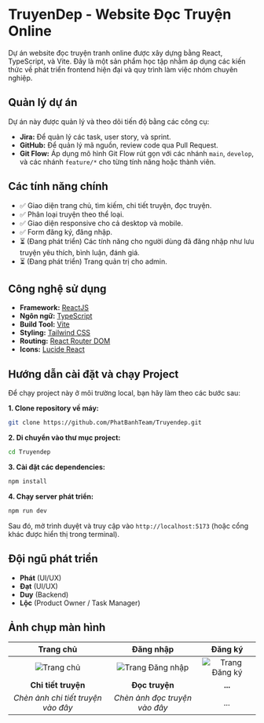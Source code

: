 # TruyenDep - Website Đọc Truyện Online

Dự án website đọc truyện tranh online được xây dựng bằng React, TypeScript, và Vite. Đây là một sản phẩm học tập nhằm áp dụng các kiến thức về phát triển frontend hiện đại và quy trình làm việc nhóm chuyên nghiệp.

## Quản lý dự án

Dự án này được quản lý và theo dõi tiến độ bằng các công cụ:

- **Jira:** Để quản lý các task, user story, và sprint.
- **GitHub:** Để quản lý mã nguồn, review code qua Pull Request.
- **Git Flow:** Áp dụng mô hình Git Flow rút gọn với các nhánh `main`, `develop`, và các nhánh `feature/*` cho từng tính năng hoặc thành viên.

## Các tính năng chính

- ✅ Giao diện trang chủ, tìm kiếm, chi tiết truyện, đọc truyện.
- ✅ Phân loại truyện theo thể loại.
- ✅ Giao diện responsive cho cả desktop và mobile.
- ✅ Form đăng ký, đăng nhập.
- ⏳ (Đang phát triển) Các tính năng cho người dùng đã đăng nhập như lưu truyện yêu thích, bình luận, đánh giá.
- ⏳ (Đang phát triển) Trang quản trị cho admin.

## Công nghệ sử dụng

- **Framework:** [ReactJS](https://react.dev/)
- **Ngôn ngữ:** [TypeScript](https://www.typescriptlang.org/)
- **Build Tool:** [Vite](https://vitejs.dev/)
- **Styling:** [Tailwind CSS](https://tailwindcss.com/)
- **Routing:** [React Router DOM](https://reactrouter.com/)
- **Icons:** [Lucide React](https://lucide.dev/)

## Hướng dẫn cài đặt và chạy Project

Để chạy project này ở môi trường local, bạn hãy làm theo các bước sau:

**1. Clone repository về máy:**

```bash
git clone https://github.com/PhatBanhTeam/Truyendep.git
```

**2. Di chuyển vào thư mục project:**

```bash
cd Truyendep
```

**3. Cài đặt các dependencies:**

```bash
npm install
```

**4. Chạy server phát triển:**

```bash
npm run dev
```

Sau đó, mở trình duyệt và truy cập vào `http://localhost:5173` (hoặc cổng khác được hiển thị trong terminal).

## Đội ngũ phát triển

- **Phát** (UI/UX)
- **Đạt** (UI/UX)
- **Duy** (Backend)
- **Lộc** (Product Owner / Task Manager)

## Ảnh chụp màn hình

|                                           Trang chủ                                           |                                              Đăng nhập                                              |                                              Đăng ký                                              |
| :-------------------------------------------------------------------------------------------: | :-------------------------------------------------------------------------------------------------: | :-----------------------------------------------------------------------------------------------: |
| ![Trang chủ](https://github.com/user-attachments/assets/414da4c6-713b-411e-81ee-f54d8b77ed61) | ![Trang Đăng nhập](https://github.com/user-attachments/assets/b4c6cb05-7a1c-4e7b-b1f5-d10ab1064d0f) | ![Trang Đăng ký](https://github.com/user-attachments/assets/ef59d9f5-824f-48b5-804f-53cf49f2ca3e) |
|                                      **Chi tiết truyện**                                      |                                           **Đọc truyện**                                            |                                              **...**                                              |
|                              _Chèn ảnh chi tiết truyện vào đây_                               |                                    _Chèn ảnh đọc truyện vào đây_                                    |                                               _..._                                               |
